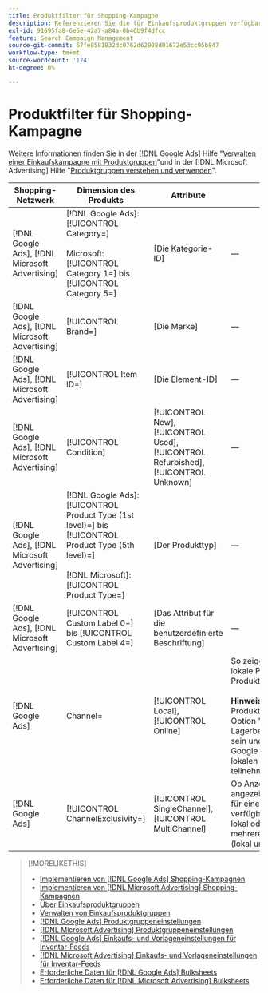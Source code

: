 ```yaml
---
title: Produktfilter für Shopping-Kampagne
description: Referenzieren Sie die für Einkaufsproduktgruppen verfügbaren Produktfilter.
exl-id: 91695fa8-6e5e-42a7-a84a-0b46b9f4dfcc
feature: Search Campaign Management
source-git-commit: 67fe8581832dc0762d62908d01672e53cc95b847
workflow-type: tm+mt
source-wordcount: '174'
ht-degree: 0%

---
```


# Produktfilter für Shopping-Kampagne

Weitere Informationen finden Sie in der [!DNL Google Ads] Hilfe &quot;[Verwalten einer Einkaufskampagne mit Produktgruppen](https://support.google.com/google-ads/answer/6275317)&quot;und in der [!DNL Microsoft Advertising] Hilfe &quot;[Produktgruppen verstehen und verwenden](https://help.ads.microsoft.com/#apex/bae/en/56782)&quot;.

| Shopping-Netzwerk | Dimension des Produkts | Attribute | Hinweise |
|----|----|----|----|
| [!DNL Google Ads], [!DNL Microsoft Advertising] | [!DNL Google Ads]: [!UICONTROL Category=]<br><br>Microsoft: [!UICONTROL Category 1=] bis [!UICONTROL Category 5=] | \[Die Kategorie-ID\] | — |
| [!DNL Google Ads], [!DNL Microsoft Advertising] | [!UICONTROL Brand=] | \[Die Marke\] | — |
| [!DNL Google Ads], [!DNL Microsoft Advertising] | [!UICONTROL Item ID=] | \[Die Element-ID\] | — |
| [!DNL Google Ads], [!DNL Microsoft Advertising] | [!UICONTROL Condition] | [!UICONTROL New], [!UICONTROL Used], [!UICONTROL Refurbished], [!UICONTROL Unknown] | — |
| [!DNL Google Ads], [!DNL Microsoft Advertising] | [!DNL Google Ads]: [!UICONTROL Product Type (1st level)=] bis [!UICONTROL Product Type (5th level)=]<br><br>[!DNL Microsoft]: [!UICONTROL Product Type=] | \[Der Produkttyp\] | — |
| [!DNL Google Ads], [!DNL Microsoft Advertising] | [!UICONTROL Custom Label 0=] bis [!UICONTROL Custom Label 4=] | \[Das Attribut für die benutzerdefinierte Beschriftung\] | — |
| [!DNL Google Ads] | Channel= | [!UICONTROL Local], [!UICONTROL Online] | So zeigen Sie Anzeigen nur für lokale Produkte oder Online-Produkte an.<br><br><b>Hinweis:</b> Um Anzeigen für lokale Produkte zu erstellen, muss die Option &quot;Lokale Lagerbestandsanzeigen&quot;aktiviert sein und Sie müssen mit [!DNL Google Merchant Center] am lokalen Einkaufsprogramm teilnehmen. |
| [!DNL Google Ads] | [!UICONTROL ChannelExclusivity=] | [!UICONTROL SingleChannel], [!UICONTROL MultiChannel] | Ob Anzeigen für Produkte angezeigt werden sollen, die nur für einen einzelnen Kanal verfügbar sind (entweder nur lokal oder nur online) oder für mehrere Kanäle verfügbar sind (lokal und online). |

>[!MORELIKETHIS]
>
>* [Implementieren von [!DNL Google Ads] Shopping-Kampagnen](/help/search-social-commerce/campaign-management/special-campaign-types/google-shopping-campaigns.md)
>* [Implementieren von [!DNL Microsoft Advertising] Shopping-Kampagnen](/help/search-social-commerce/campaign-management/special-campaign-types/microsoft-shopping-campaigns.md)
>* [Über Einkaufsproduktgruppen](product-group-about.md)
>* [Verwalten von Einkaufsproduktgruppen](product-group-manage.md)
>* [[!DNL Google Ads] Produktgruppeneinstellungen](/help/search-social-commerce/campaign-management/campaigns/product-group-settings-google.md)
>* [[!DNL Microsoft Advertising] Produktgruppeneinstellungen](/help/search-social-commerce/campaign-management/campaigns/product-group-settings-microsoft.md)
>* [[!DNL Google Ads] Einkaufs- und Vorlageneinstellungen für Inventar-Feeds](/help/search-social-commerce/campaign-management/inventory-feeds/ad-templates/template-google-shopping.md)
>* [[!DNL Microsoft Advertising] Einkaufs- und Vorlageneinstellungen für Inventar-Feeds](/help/search-social-commerce/campaign-management/inventory-feeds/ad-templates/template-microsoft-shopping.md)
>* [Erforderliche Daten für [!DNL Google Ads] Bulksheets](/help/search-social-commerce/campaign-management/bulksheets/bulksheet-data-formats/bulksheet-data-google.md)
>* [Erforderliche Daten für [!DNL Microsoft Advertising] Bulksheets](/help/search-social-commerce/campaign-management/bulksheets/bulksheet-data-formats/bulksheet-data-microsoft.md)
